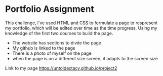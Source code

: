 # Portfolio Assignment

This challenge, I've used HTML and CSS to formulate a page to respresent my portfolio, which will be edited over time as the time progress. Using my knowledge of the first two courses to build the page.

- The website has sections to divde the page
- My github is linked to the page
- There is a photo of myself on the page
- when the page is on a different size screen, it adapts to the screen size

Link to my page
https://untoldextacy.github.io/project2
